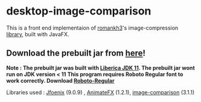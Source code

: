 # desktop-image-comparison
This is a front end implementaion of [romankh3]'s image-compression [library], built with JavaFX.
## Download the prebuilt jar from [here]!
**Note : The prebuilt jar was built with [Liberica JDK 11]. The prebuilt jar wont run on JDK version < 11**
**This program requires Roboto Regular font to work correctly. Download [Roboto-Regular]**

Libraries used : [Jfoenix] (9.0.9) , [AnimateFX] (1.2.1), [image-comparison] (3.1.1)

   [here]: <https://github.com/ladiesman6969/desktop-image-comparison/blob/master/out/artifacts/desktop_image_comparison_jar/desktop-image-comparison.jar>
   [image-comparison]: <https://github.com/romankh3/image-comparison>
   [romankh3]: <https://github.com/romankh3/image-comparison>
   [library]: <https://github.com/romankh3/image-comparison>
   [Liberica JDK 11]: <https://bell-sw.com/pages/java-11.0.3/>
   [Roboto-Regular]: <https://github.com/ladiesman6969/desktop-image-comparison/raw/master/src/fonts/Roboto-Regular.ttf>
   [JFoenix]: <https://github.com/jfoenixadmin/JFoenix>
   [AnimateFX]: <https://github.com/Typhon0/AnimateFX>
